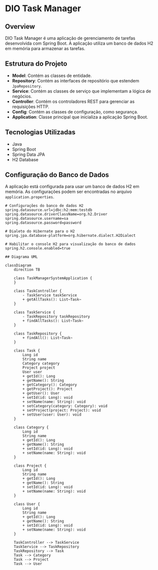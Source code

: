 # DIO Task Manager

## Overview

DIO Task Manager é uma aplicação de gerenciamento de tarefas desenvolvida com Spring Boot. A aplicação utiliza um banco de dados H2 em memória para armazenar as tarefas.

## Estrutura do Projeto

- **Model**: Contém as classes de entidade.
- **Repository**: Contém as interfaces de repositório que estendem `JpaRepository`.
- **Service**: Contém as classes de serviço que implementam a lógica de negócios.
- **Controller**: Contém os controladores REST para gerenciar as requisições HTTP.
- **Config**: Contém as classes de configuração, como segurança.
- **Application**: Classe principal que inicializa a aplicação Spring Boot.

## Tecnologias Utilizadas

- Java
- Spring Boot
- Spring Data JPA
- H2 Database

## Configuração do Banco de Dados

A aplicação está configurada para usar um banco de dados H2 em memória. As configurações podem ser encontradas no arquivo `application.properties`.

```properties
# Configurações do banco de dados H2
spring.datasource.url=jdbc:h2:mem:testdb
spring.datasource.driverClassName=org.h2.Driver
spring.datasource.username=sa
spring.datasource.password=password

# Dialeto do Hibernate para o H2
spring.jpa.database-platform=org.hibernate.dialect.H2Dialect

# Habilitar o console H2 para visualização do banco de dados
spring.h2.console.enabled=true

## Diagrama UML

classDiagram
    direction TB

    class TaskManagerSystemApplication {
    }

    class TaskController {
        - TaskService taskService
        + getAllTasks(): List~Task~
    }

    class TaskService {
        - TaskRepository taskRepository
        + findAllTasks(): List~Task~
    }

    class TaskRepository {
        + findAll(): List~Task~
    }

    class Task {
        Long id
        String name
        Category category
        Project project
        User user
        + getId(): Long
        + getName(): String
        + getCategory(): Category
        + getProject(): Project
        + getUser(): User
        + setId(id: Long): void
        + setName(name: String): void
        + setCategory(category: Category): void
        + setProject(project: Project): void
        + setUser(user: User): void
    }

    class Category {
        Long id
        String name
        + getId(): Long
        + getName(): String
        + setId(id: Long): void
        + setName(name: String): void
    }

    class Project {
        Long id
        String name
        + getId(): Long
        + getName(): String
        + setId(id: Long): void
        + setName(name: String): void
    }

    class User {
        Long id
        String name
        + getId(): Long
        + getName(): String
        + setId(id: Long): void
        + setName(name: String): void
    }

    TaskController --> TaskService
    TaskService --> TaskRepository
    TaskRepository --> Task
    Task --> Category
    Task --> Project
    Task --> User
